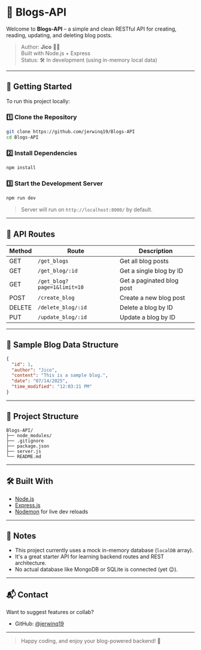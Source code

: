 # 📝 Blogs-API

Welcome to **Blogs-API** – a simple and clean RESTful API for creating, reading, updating, and deleting blog posts.

> Author: **Jico** 🚴‍♂️  
> Built with Node.js + Express  
> Status: 🛠 In development (using in-memory local data)

---

## 🚀 Getting Started

To run this project locally:

### 1️⃣ Clone the Repository
```bash
git clone https://github.com/jerwinq19/Blogs-API
cd Blogs-API
```

### 2️⃣ Install Dependencies
```bash
npm install
```

### 3️⃣ Start the Development Server
```bash
npm run dev
```

> Server will run on `http://localhost:8000/` by default.

---

## 📡 API Routes

| Method | Route               | Description              |
|--------|---------------------|--------------------------|
| GET    | `/get_blogs`        | Get all blog posts       |
| GET    | `/get_blog/:id`     | Get a single blog by ID  |
| GET    | `/get_blog?page=1&limit=10`     | Get a paginated blog post|
| POST   | `/create_blog`      | Create a new blog post   |
| DELETE | `/delete_blog/:id`  | Delete a blog by ID      |
| PUT    | `/update_blog/:id`  | Update a blog by ID      |

---

## 🧪 Sample Blog Data Structure

```json
{
  "id": 1,
  "author": "Jico",
  "content": "This is a sample blog.",
  "date": "07/14/2025",
  "time_modified": "12:03:21 PM"
}
```

---

## 📂 Project Structure

```
Blogs-API/
├── node_modules/
├── .gitignore
├── package.json
├── server.js
└── README.md
```

---

## 🛠 Built With

- [Node.js](https://nodejs.org/)
- [Express.js](https://expressjs.com/)
- [Nodemon](https://www.npmjs.com/package/nodemon) for live dev reloads

---

## 🧠 Notes

- This project currently uses a mock in-memory database (`localDB` array).
- It's a great starter API for learning backend routes and REST architecture.
- No actual database like MongoDB or SQLite is connected (yet 😉).

---

## 📬 Contact

Want to suggest features or collab?

- GitHub: [@jerwinq19](https://github.com/jerwinq19)

---

> Happy coding, and enjoy your blog-powered backend! 🚀
